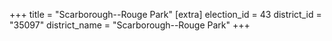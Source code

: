 +++
title = "Scarborough--Rouge Park"
[extra]
election_id = 43
district_id = "35097"
district_name = "Scarborough--Rouge Park"
+++
